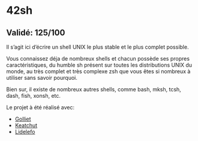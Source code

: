 # 42sh

## Validé: 125/100

Il s’agit ici d’écrire un shell UNIX le plus stable et le plus complet possible. 

Vous connaissez déja de nombreux shells et chacun possède ses propres caractéristiques, du humble sh présent sur toutes les distributions UNIX du monde, au très complet et très complexe zsh que vous êtes si nombreux à utiliser sans savoir pourquoi.

Bien sur, il existe de nombreux autres shells, comme bash, mksh, tcsh, dash, fish, xonsh, etc.

Le projet à été réalisé avec:
- [Golliet](https://github.com/golliet)
- [Keatchut](https://gitlab.com/keatchut)
- [Lidelefo](https://gitlab.com/lidelefo)
